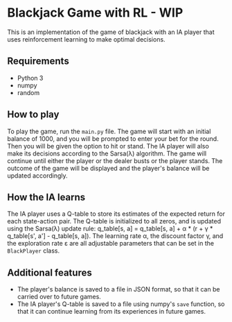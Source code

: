 Blackjack Game with RL - WIP 
======================

This is an implementation of the game of blackjack with an IA player that uses reinforcement learning to make optimal decisions.

Requirements
------------

-   Python 3
-   numpy
-   random

How to play
-----------

To play the game, run the `main.py` file. The game will start with an initial balance of 1000, and you will be prompted to enter your bet for the round. Then you will be given the option to hit or stand. The IA player will also make its decisions according to the Sarsa(λ) algorithm. The game will continue until either the player or the dealer busts or the player stands. The outcome of the game will be displayed and the player's balance will be updated accordingly.

How the IA learns
-----------------

The IA player uses a Q-table to store its estimates of the expected return for each state-action pair. The Q-table is initialized to all zeros, and is updated using the Sarsa(λ) update rule: q_table[s, a] = q_table[s, a] + α * (r + γ * q_table[s', a'] - q_table[s, a]). The learning rate α, the discount factor γ, and the exploration rate ε are all adjustable parameters that can be set in the `BlackPlayer` class.

Additional features
-------------------

-   The player's balance is saved to a file in JSON format, so that it can be carried over to future games.
-   The IA player's Q-table is saved to a file using numpy's `save` function, so that it can continue learning from its experiences in future games.
